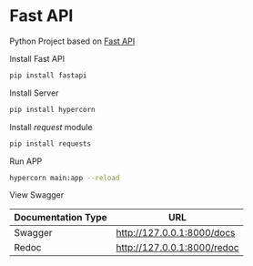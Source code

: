 # Fast API

Python Project based on [Fast API](https://fastapi.tiangolo.com/)

Install Fast API

```bash
pip install fastapi
```

Install Server

```bash
pip install hypercorn
```

Install *request* module

```bash
pip install requests
```

Run APP

```bash
hypercorn main:app --reload
```

View Swagger

| Documentation Type | URL                         |
| ------------------ | --------------------------- |
| Swagger            | http://127.0.0.1:8000/docs  |
| Redoc              | http://127.0.0.1:8000/redoc |

